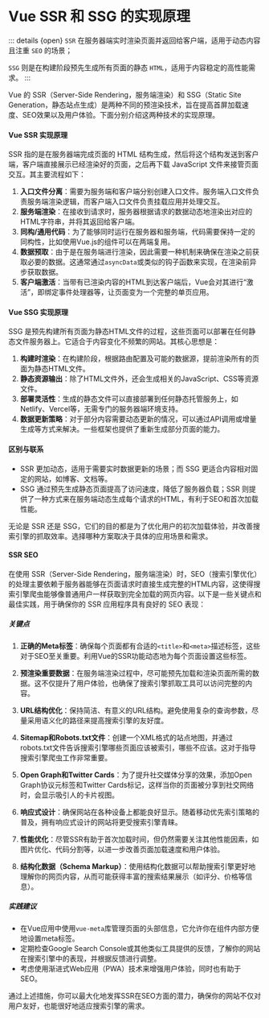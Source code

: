 

# Vue SSR 和 SSG 的实现原理

::: details {open}
`SSR` 在服务器端实时渲染页面并返回给客户端，适用于动态内容且注重 `SEO` 的场景；

`SSG` 则是在构建阶段预先生成所有页面的静态 `HTML`，适用于内容稳定的高性能需求。
:::



Vue 的 SSR（Server-Side Rendering，服务端渲染）和 SSG（Static Site Generation，静态站点生成）是两种不同的预渲染技术，旨在提高首屏加载速度、SEO效果以及用户体验。下面分别介绍这两种技术的实现原理。

#### Vue SSR 实现原理

SSR 指的是在服务器端完成页面的 HTML 结构生成，然后将这个结构发送到客户端，客户端直接展示已经渲染好的页面，之后再下载 JavaScript 文件来接管页面交互。其主要流程如下：

1. **入口文件分离**：需要为服务端和客户端分别创建入口文件。服务端入口文件负责服务端渲染逻辑，而客户端入口文件负责挂载应用并处理交互。
2. **服务端渲染**：在接收到请求时，服务器根据请求的数据动态地渲染出对应的HTML字符串，并将其返回给客户端。
3. **同构/通用代码**：为了能够同时运行在服务器和服务端，代码需要保持一定的同构性，比如使用Vue.js的组件可以在两端复用。
4. **数据预取**：由于是在服务端进行渲染，因此需要一种机制来确保在渲染之前获取必要的数据。这通常通过`asyncData`或类似的钩子函数来实现，在渲染前异步获取数据。
5. **客户端激活**：当带有已渲染内容的HTML到达客户端后，Vue会对其进行“激活”，即绑定事件处理器等，让页面变为一个完整的单页应用。

#### Vue SSG 实现原理

SSG 是预先构建所有页面为静态HTML文件的过程，这些页面可以部署在任何静态文件服务器上。它适合于内容变化不频繁的网站。其核心思想是：

1. **构建时渲染**：在构建阶段，根据路由配置及可能的数据源，提前渲染所有的页面为静态HTML文件。
2. **静态资源输出**：除了HTML文件外，还会生成相关的JavaScript、CSS等资源文件。
3. **部署灵活性**：生成的静态文件可以直接部署到任何静态托管服务上，如Netlify、Vercel等，无需专门的服务器端环境支持。
4. **数据更新策略**：对于部分内容需要动态更新的情况，可以通过API调用或增量生成等方式来解决。一些框架也提供了重新生成部分页面的能力。

#### 区别与联系

- SSR 更加动态，适用于需要实时数据更新的场景；而 SSG 更适合内容相对固定的网站，如博客、文档等。
- SSG 通过预先生成静态页面提高了访问速度，降低了服务器负载；SSR 则提供了一种方式来在服务端动态生成每个请求的HTML，有利于SEO和首次加载性能。

无论是 SSR 还是 SSG，它们的目的都是为了优化用户的初次加载体验，并改善搜索引擎的抓取效率。选择哪种方案取决于具体的应用场景和需求。

#### SSR SEO 

在使用 SSR（Server-Side Rendering，服务端渲染）时，SEO（搜索引擎优化）的处理主要依赖于服务器能够在页面请求时直接生成完整的HTML内容，这使得搜索引擎爬虫能够像普通用户一样获取到完全加载的网页内容。以下是一些关键点和最佳实践，用于确保你的 SSR 应用程序具有良好的 SEO 表现：

##### 关键点

1. **正确的Meta标签**：确保每个页面都有合适的`<title>`和`<meta>`描述标签，这些对于SEO至关重要。利用Vue的SSR功能动态地为每个页面设置这些标签。

2. **预渲染重要数据**：在服务端渲染过程中，尽可能预先加载和渲染页面所需的数据。这不仅提升了用户体验，也确保了搜索引擎抓取工具可以访问完整的内容。

3. **URL结构优化**：保持简洁、有意义的URL结构。避免使用复杂的查询参数，尽量采用语义化的路径来提高搜索引擎的友好度。

4. **Sitemap和Robots.txt文件**：创建一个XML格式的站点地图，并通过robots.txt文件告诉搜索引擎哪些页面应该被索引，哪些不应该。这对于指导搜索引擎爬虫工作非常重要。

5. **Open Graph和Twitter Cards**：为了提升社交媒体分享的效果，添加Open Graph协议元标签和Twitter Cards标记，这样当你的页面被分享到社交网络时，会显示吸引人的卡片视图。

6. **响应式设计**：确保网站在各种设备上都能良好显示。随着移动优先索引策略的普及，拥有响应式设计的网站将更受搜索引擎青睐。

7. **性能优化**：尽管SSR有助于首次加载时间，但仍然需要关注其他性能因素，如图片优化、代码分割等，以进一步改善页面加载速度和用户体验。

8. **结构化数据（Schema Markup）**：使用结构化数据可以帮助搜索引擎更好地理解你的网页内容，从而可能获得丰富的搜索结果展示（如评分、价格等信息）。

##### 实践建议

- 在Vue应用中使用`vue-meta`库管理页面的头部信息，它允许你在组件内部方便地设置meta标签。
- 定期检查Google Search Console或其他类似工具提供的反馈，了解你的网站在搜索引擎中的表现，并根据反馈进行调整。
- 考虑使用渐进式Web应用（PWA）技术来增强用户体验，同时也有助于SEO。

通过上述措施，你可以最大化地发挥SSR在SEO方面的潜力，确保你的网站不仅对用户友好，也能很好地适应搜索引擎的需求。
